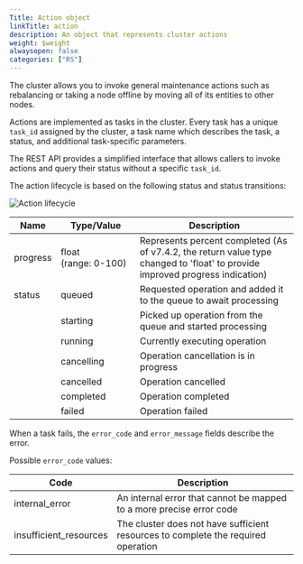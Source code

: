 ```yaml
---
Title: Action object
linkTitle: action
description: An object that represents cluster actions
weight: $weight
alwaysopen: false
categories: ["RS"]
---
```


The cluster allows you to invoke general maintenance actions such as rebalancing or taking a node offline by moving all of its entities to other nodes.

Actions are implemented as tasks in the cluster. Every task has a unique `task_id` assigned by the cluster, a task name which describes the task, a status, and additional task-specific parameters.

The REST API provides a simplified interface that allows callers to invoke actions and query their status without a specific `task_id`.

The action lifecycle is based on the following status and status transitions:

![Action lifecycle](/images/rs/rest-api-action-cycle.png#no-click "Action lifecycle")

| Name | Type/Value | Description |
|------|------------|-------------|
| progress        | float <nobr>(range: 0-100)</nobr> | Represents percent completed (As of v7.4.2, the return value type changed to 'float' to provide improved progress indication) |
| status          | queued | Requested operation and added it to the queue to await processing |
|                 | starting | Picked up operation from the queue and started processing |
|                 | running | Currently executing operation |
|                 | cancelling | Operation cancellation is in progress |
|                 | cancelled | Operation cancelled |
|                 | completed | Operation completed |
|                 | failed | Operation failed |

When a task fails, the `error_code` and `error_message` fields describe the error.

Possible `error_code` values:

 Code                    | Description                                    |
|-------------------------|------------------------------------------------|
| internal_error          | An internal error that cannot be mapped to a more precise error code
| insufficient_resources  | The cluster does not have sufficient resources to complete the required operation

